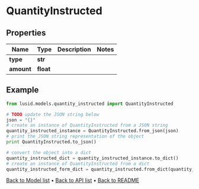 # QuantityInstructed


## Properties
Name | Type | Description | Notes
------------ | ------------- | ------------- | -------------
**type** | **str** |  | 
**amount** | **float** |  | 

## Example

```python
from lusid.models.quantity_instructed import QuantityInstructed

# TODO update the JSON string below
json = "{}"
# create an instance of QuantityInstructed from a JSON string
quantity_instructed_instance = QuantityInstructed.from_json(json)
# print the JSON string representation of the object
print QuantityInstructed.to_json()

# convert the object into a dict
quantity_instructed_dict = quantity_instructed_instance.to_dict()
# create an instance of QuantityInstructed from a dict
quantity_instructed_form_dict = quantity_instructed.from_dict(quantity_instructed_dict)
```
[Back to Model list](../README.md#documentation-for-models) &#8226; [Back to API list](../README.md#documentation-for-api-endpoints) &#8226; [Back to README](../README.md)


